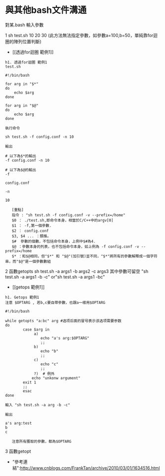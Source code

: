 # 與其他bash文件溝通


對某.bash 輸入參數

1 sh test.sh 10 20 30  (此方法無法指定參數，如參數a=100,b=50，單純靠for迴圈的陣列位置判斷)

- [[透過for迴圈 範例1]]

```
h1. 透過for迴圈 範例1
test.sh

#!/bin/bash

for arg in "$*"
do
    echo $arg
done

for arg in "$@"
do
    echo $arg
done

執行命令

sh test.sh -f config.conf -n 10

輸出

# 以下為$*的輸出
-f config.conf -n 10

# 以下為$@的輸出
-f

config.conf

-n

10    
```

``` 
   [重點] 
   指令 : "sh test.sh -f config.conf -v --prefix=/home"
   $0 ： ./test.sh,即命令本身，相當於C/C++中的argv[0]
   $1 ： -f,第一個參數.
   $2 ： config.conf
   $3, $4 ... ：類推。
   $#  參數的個數，不包括命令本身，上例中$#為4.
   $@ ：參數本身的列表，也不包括命令本身，如上例為 -f config.conf -v --prefix=/home
   $* ：和$@相同，但"$*" 和 "$@"(加引號)並不同，"$*"將所有的參數解釋成一個字符串，而"$@"是一個參數數組
```

2 函數getopts
sh test.sh -a args1 -b args2 -c args3
其中參數可留空
"sh test.sh -a args1 -b -c" or"sh test.sh -a args1 -bc" 

- [[getops 範例1]]

```
h1. Getops 範例1
注意 $OPTARG , 若b,c要自帶參數，也跟a一樣用$OPTARG

#!/bin/bash

while getopts "a:bc" arg #选项后面的冒号表示该选项需要参数
do
        case $arg in
             a)
                echo "a's arg:$OPTARG" 
                ;;
             b)
                echo "b"
                ;;
             c)
                echo "c"
                ;;
             ?)  # 例外
            echo "unkonw argument"
        exit 1
        ;;
        esac
done

輸入 "sh test.sh -a arg -b -c"

輸出

a's arg:test
b
c
```

```
   注意所有獲取的參數，都為$OPTARG
```

3 函數getopt

- "參考連結":http://www.cnblogs.com/FrankTan/archive/2010/03/01/1634516.html